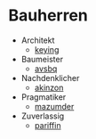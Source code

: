 # Bauherren

- Architekt
	- [keying](//keyi.ng)
- Baumeister
	- [avsbq](//95.179.238.202/)
- Nachdenklicher
	- [akinzon](//akinzon.org)
- Pragmatiker
	- [mazumder](//mazumder.org)
- Zuverlassig
	- [pariffin](//pariffin.org)
